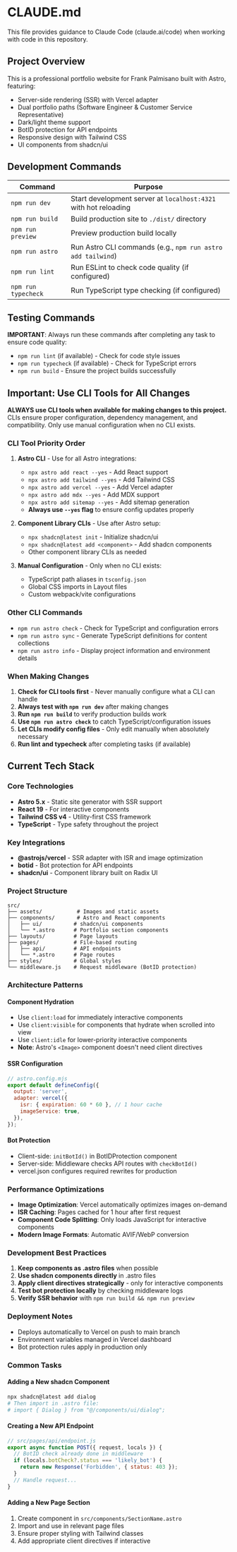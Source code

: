 # CLAUDE.md

This file provides guidance to Claude Code (claude.ai/code) when working with code in this repository.

## Project Overview

This is a professional portfolio website for Frank Palmisano built with Astro, featuring:

- Server-side rendering (SSR) with Vercel adapter
- Dual portfolio paths (Software Engineer & Customer Service Representative)
- Dark/light theme support
- BotID protection for API endpoints
- Responsive design with Tailwind CSS
- UI components from shadcn/ui

## Development Commands

| Command             | Purpose                                                         |
| ------------------- | --------------------------------------------------------------- |
| `npm run dev`       | Start development server at `localhost:4321` with hot reloading |
| `npm run build`     | Build production site to `./dist/` directory                    |
| `npm run preview`   | Preview production build locally                                |
| `npm run astro`     | Run Astro CLI commands (e.g., `npm run astro add tailwind`)     |
| `npm run lint`      | Run ESLint to check code quality (if configured)                |
| `npm run typecheck` | Run TypeScript type checking (if configured)                    |

## Testing Commands

**IMPORTANT**: Always run these commands after completing any task to ensure code quality:

- `npm run lint` (if available) - Check for code style issues
- `npm run typecheck` (if available) - Check for TypeScript errors
- `npm run build` - Ensure the project builds successfully

## Important: Use CLI Tools for All Changes

**ALWAYS use CLI tools when available for making changes to this project.** CLIs ensure proper configuration, dependency management, and compatibility. Only use manual configuration when no CLI exists.

### CLI Tool Priority Order

1. **Astro CLI** - Use for all Astro integrations:
   - `npx astro add react --yes` - Add React support
   - `npx astro add tailwind --yes` - Add Tailwind CSS
   - `npx astro add vercel --yes` - Add Vercel adapter
   - `npx astro add mdx --yes` - Add MDX support
   - `npx astro add sitemap --yes` - Add sitemap generation
   - **Always use `--yes` flag** to ensure config updates properly

2. **Component Library CLIs** - Use after Astro setup:
   - `npx shadcn@latest init` - Initialize shadcn/ui
   - `npx shadcn@latest add <component>` - Add shadcn components
   - Other component library CLIs as needed

3. **Manual Configuration** - Only when no CLI exists:
   - TypeScript path aliases in `tsconfig.json`
   - Global CSS imports in Layout files
   - Custom webpack/vite configurations

### Other CLI Commands

- `npm run astro check` - Check for TypeScript and configuration errors
- `npm run astro sync` - Generate TypeScript definitions for content collections
- `npm run astro info` - Display project information and environment details

### When Making Changes

1. **Check for CLI tools first** - Never manually configure what a CLI can handle
2. **Always test with `npm run dev`** after making changes
3. **Run `npm run build`** to verify production builds work
4. **Use `npm run astro check`** to catch TypeScript/configuration issues
5. **Let CLIs modify config files** - Only edit manually when absolutely necessary
6. **Run lint and typecheck** after completing tasks (if available)

## Current Tech Stack

### Core Technologies

- **Astro 5.x** - Static site generator with SSR support
- **React 19** - For interactive components
- **Tailwind CSS v4** - Utility-first CSS framework
- **TypeScript** - Type safety throughout the project

### Key Integrations

- **@astrojs/vercel** - SSR adapter with ISR and image optimization
- **botid** - Bot protection for API endpoints
- **shadcn/ui** - Component library built on Radix UI

### Project Structure

```
src/
├── assets/           # Images and static assets
├── components/       # Astro and React components
│   ├── ui/          # shadcn/ui components
│   └── *.astro      # Portfolio section components
├── layouts/         # Page layouts
├── pages/           # File-based routing
│   ├── api/         # API endpoints
│   └── *.astro      # Page routes
├── styles/          # Global styles
└── middleware.js    # Request middleware (BotID protection)
```

### Architecture Patterns

#### Component Hydration

- Use `client:load` for immediately interactive components
- Use `client:visible` for components that hydrate when scrolled into view
- Use `client:idle` for lower-priority interactive components
- **Note**: Astro's `<Image>` component doesn't need client directives

#### SSR Configuration

```javascript
// astro.config.mjs
export default defineConfig({
  output: 'server',
  adapter: vercel({
    isr: { expiration: 60 * 60 }, // 1 hour cache
    imageService: true,
  }),
});
```

#### Bot Protection

- Client-side: `initBotId()` in BotIDProtection component
- Server-side: Middleware checks API routes with `checkBotId()`
- vercel.json configures required rewrites for production

### Performance Optimizations

- **Image Optimization**: Vercel automatically optimizes images on-demand
- **ISR Caching**: Pages cached for 1 hour after first request
- **Component Code Splitting**: Only loads JavaScript for interactive components
- **Modern Image Formats**: Automatic AVIF/WebP conversion

### Development Best Practices

1. **Keep components as .astro files** when possible
2. **Use shadcn components directly** in .astro files
3. **Apply client directives strategically** - only for interactive components
4. **Test bot protection locally** by checking middleware logs
5. **Verify SSR behavior** with `npm run build && npm run preview`

### Deployment Notes

- Deploys automatically to Vercel on push to main branch
- Environment variables managed in Vercel dashboard
- Bot protection rules apply in production only

### Common Tasks

#### Adding a New shadcn Component

```bash
npx shadcn@latest add dialog
# Then import in .astro file:
# import { Dialog } from "@/components/ui/dialog";
```

#### Creating a New API Endpoint

```javascript
// src/pages/api/endpoint.js
export async function POST({ request, locals }) {
  // BotID check already done in middleware
  if (locals.botCheck?.status === 'likely_bot') {
    return new Response('Forbidden', { status: 403 });
  }
  // Handle request...
}
```

#### Adding a New Page Section

1. Create component in `src/components/SectionName.astro`
2. Import and use in relevant page files
3. Ensure proper styling with Tailwind classes
4. Add appropriate client directives if interactive
